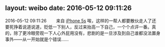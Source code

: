 layout: weibo
date: 2016-05-12 09:11:26
---
<meta name="referrer" content="no-referrer" />

2016-05-12 09:11:26  &nbsp;&nbsp;&nbsp;&nbsp;&nbsp;&nbsp; 来自 <a href="sinaweibo://customweibosource" rel="nofollow">iPhone 5s</a>
唉，这样的一帮人都要散伙走人了还要死挣着说道说道，贬低一下别人，反过来抬高一下自己，一个个点评一番。真的，除了更冷眼旁观一下人心外屁用没有，悲剧的是一旦涉及到自己谁都没法置身事外——从一开始就是个错误…… ​​​
